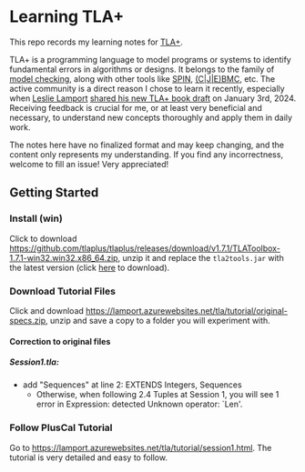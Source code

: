 # Learning TLA+

This repo records my learning notes for [TLA+](https://lamport.azurewebsites.net/tla/tla.html).

TLA+ is a programming language to model programs or systems to identify fundamental errors in algorithms or designs.
It belongs to the family of [model checking](https://link.springer.com/chapter/10.1007/BFb0058022), along with other tools like [SPIN](https://spinroot.com/spin/whatispin.html), [(C|J|E)BMC](https://www.cprover.org/), etc.
The active community is a direct reason I chose to learn it recently, especially when [Leslie Lamport](https://en.wikipedia.org/wiki/Leslie_Lamport) [shared his new TLA+ book draft](https://groups.google.com/g/tlaplus/c/r-7eP7O_Lf8) on January 3rd, 2024.
Receiving feedback is crucial for me, or at least very beneficial and necessary, to understand new concepts thoroughly and apply them in daily work.

The notes here have no finalized format and may keep changing, and the content only represents my understanding.
If you find any incorrectness, welcome to fill an issue! Very appreciated!

## Getting Started

### Install (win)

Click to download https://github.com/tlaplus/tlaplus/releases/download/v1.7.1/TLAToolbox-1.7.1-win32.win32.x86_64.zip, unzip it and replace the `tla2tools.jar` with the latest version (click [here](https://github.com/tlaplus/tlaplus/releases/download/v1.7.3/tla2tools.jar) to download).

### Download Tutorial Files

Click and download https://lamport.azurewebsites.net/tla/tutorial/original-specs.zip, unzip and save a copy to a folder you will experiment with.

#### Correction to original files

##### Session1.tla:
- add "Sequences" at line 2: EXTENDS Integers, Sequences
  - Otherwise, when following 2.4 Tuples at Session 1, you will see 1 error in Expression: detected Unknown operator: `Len'.

### Follow PlusCal Tutorial

Go to https://lamport.azurewebsites.net/tla/tutorial/session1.html.
The tutorial is very detailed and easy to follow.
